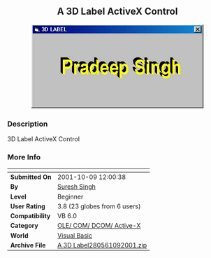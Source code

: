 ﻿<div align="center">

## A 3D Label ActiveX Control

<img src="PIC200171372549110.jpg">
</div>

### Description

3D Label ActiveX Control
 
### More Info
 


<span>             |<span>
---                |---
**Submitted On**   |2001-10-09 12:00:38
**By**             |[Suresh Singh](https://github.com/Planet-Source-Code/PSCIndex/blob/master/ByAuthor/suresh-singh.md)
**Level**          |Beginner
**User Rating**    |3.8 (23 globes from 6 users)
**Compatibility**  |VB 6\.0
**Category**       |[OLE/ COM/ DCOM/ Active\-X](https://github.com/Planet-Source-Code/PSCIndex/blob/master/ByCategory/ole-com-dcom-active-x__1-29.md)
**World**          |[Visual Basic](https://github.com/Planet-Source-Code/PSCIndex/blob/master/ByWorld/visual-basic.md)
**Archive File**   |[A 3D Label280561092001\.zip](https://github.com/Planet-Source-Code/suresh-singh-a-3d-label-activex-control__1-24972/archive/master.zip)








